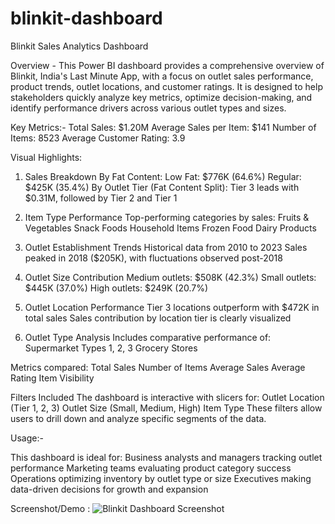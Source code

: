 # blinkit-dashboard
Blinkit Sales Analytics Dashboard

Overview -
This Power BI dashboard provides a comprehensive overview of Blinkit, India's Last Minute App, with a focus on outlet sales performance, product trends, outlet locations, and customer ratings. It is designed to help stakeholders quickly analyze key metrics, optimize decision-making, and identify performance drivers across various outlet types and sizes.

Key Metrics:-
Total Sales: $1.20M
Average Sales per Item: $141
Number of Items: 8523
Average Customer Rating: 3.9

Visual Highlights:

1. Sales Breakdown
By Fat Content:
Low Fat: $776K (64.6%)
Regular: $425K (35.4%)
By Outlet Tier (Fat Content Split):
Tier 3 leads with $0.31M, followed by Tier 2 and Tier 1

2. Item Type Performance
Top-performing categories by sales:
Fruits & Vegetables
Snack Foods
Household Items
Frozen Food
Dairy Products

3. Outlet Establishment Trends
Historical data from 2010 to 2023
Sales peaked in 2018 ($205K), with fluctuations observed post-2018

4. Outlet Size Contribution
Medium outlets: $508K (42.3%)
Small outlets: $445K (37.0%)
High outlets: $249K (20.7%)

5. Outlet Location Performance
Tier 3 locations outperform with $472K in total sales
Sales contribution by location tier is clearly visualized

6. Outlet Type Analysis
Includes comparative performance of:
Supermarket Types 1, 2, 3
Grocery Stores

Metrics compared:
Total Sales
Number of Items
Average Sales
Average Rating
Item Visibility

Filters Included
The dashboard is interactive with slicers for:
Outlet Location (Tier 1, 2, 3)
Outlet Size (Small, Medium, High)
Item Type
These filters allow users to drill down and analyze specific segments of the data.

Usage:-

This dashboard is ideal for:
Business analysts and managers tracking outlet performance
Marketing teams evaluating product category success
Operations optimizing inventory by outlet type or size
Executives making data-driven decisions for growth and expansion

Screenshot/Demo :
![Blinkit Dashboard Screenshot](blinkit_dashboard.png)
